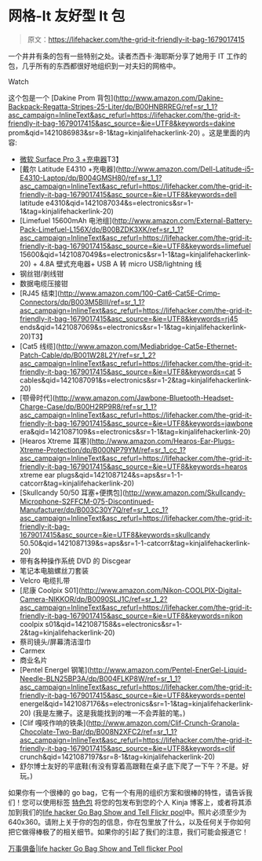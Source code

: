 # 网格-It 友好型 It 包

> 原文：<https://lifehacker.com/the-grid-it-friendly-it-bag-1679017415>

一个井井有条的包有一些特别之处。读者杰西卡·海耶斯分享了她用于 IT 工作的包，几乎所有的东西都很好地组织到一对夫妇的网格中。

Watch

这个包是一个 [Dakine Prom 背包](http://www.amazon.com/Dakine-Backpack-Regatta-Stripes-25-Liter/dp/B00HNBRREG/ref=sr_1_1?asc_campaign=InlineText&asc_refurl=https://lifehacker.com/the-grid-it-friendly-it-bag-1679017415&asc_source=&ie=UTF8&keywords=dakine prom&qid=1421086983&sr=8-1&tag=kinjalifehackerlink-20) 。这是里面的内容:

*   [微软 Surface Pro 3 +充电器](https://www.amazon.com/dp/B00KHR4T8U?asc_campaign=InlineText&asc_refurl=https://lifehacker.com/the-grid-it-friendly-it-bag-1679017415&asc_source=&linkCode=ogi&psc=1&smid=A1L5A98SV4AB0F&tag=kinjalifehackerlink-20&th=1)T3】
*   [戴尔 Latitude E4310 +充电器](http://www.amazon.com/Dell-Latitude-i5-E4310-Laptop/dp/B004GMSH80/ref=sr_1_1?asc_campaign=InlineText&asc_refurl=https://lifehacker.com/the-grid-it-friendly-it-bag-1679017415&asc_source=&ie=UTF8&keywords=dell latitude e4310&qid=1421087034&s=electronics&sr=1-1&tag=kinjalifehackerlink-20)
*   [Limefuel 15600mAh 电池组](http://www.amazon.com/External-Battery-Pack-Limefuel-L156X/dp/B00BZDK3XK/ref=sr_1_1?asc_campaign=InlineText&asc_refurl=https://lifehacker.com/the-grid-it-friendly-it-bag-1679017415&asc_source=&ie=UTF8&keywords=limefuel 15600&qid=1421087049&s=electronics&sr=1-1&tag=kinjalifehackerlink-20) + 4.8A 壁式充电器+ USB A 转 micro USB/lightning 线
*   钢丝钳/剥线钳
*   数据电缆压接钳
*   [RJ45 结束](http://www.amazon.com/100-Cat6-Cat5E-Crimp-Connectors/dp/B003M5BIII/ref=sr_1_1?asc_campaign=InlineText&asc_refurl=https://lifehacker.com/the-grid-it-friendly-it-bag-1679017415&asc_source=&ie=UTF8&keywords=rj45 ends&qid=1421087069&s=electronics&sr=1-1&tag=kinjalifehackerlink-20)T3】
*   [Cat5 线缆](http://www.amazon.com/Mediabridge-Cat5e-Ethernet-Patch-Cable/dp/B001W28L2Y/ref=sr_1_2?asc_campaign=InlineText&asc_refurl=https://lifehacker.com/the-grid-it-friendly-it-bag-1679017415&asc_source=&ie=UTF8&keywords=cat 5 cables&qid=1421087091&s=electronics&sr=1-2&tag=kinjalifehackerlink-20)
*   [颚骨时代](http://www.amazon.com/Jawbone-Bluetooth-Headset-Charge-Case/dp/B00H2RP9R8/ref=sr_1_1?asc_campaign=InlineText&asc_refurl=https://lifehacker.com/the-grid-it-friendly-it-bag-1679017415&asc_source=&ie=UTF8&keywords=jawbone era&qid=1421087109&s=electronics&sr=1-1&tag=kinjalifehackerlink-20)
*   [Hearos Xtreme 耳塞](http://www.amazon.com/Hearos-Ear-Plugs-Xtreme-Protection/dp/B000NP79YM/ref=sr_1_cc_1?asc_campaign=InlineText&asc_refurl=https://lifehacker.com/the-grid-it-friendly-it-bag-1679017415&asc_source=&ie=UTF8&keywords=hearos xtreme ear plugs&qid=1421087124&s=aps&sr=1-1-catcorr&tag=kinjalifehackerlink-20)
*   [Skullcandy 50/50 耳塞+便携包](http://www.amazon.com/Skullcandy-Microphone-S2FFCM-075-Discontinued-Manufacturer/dp/B003C30Y7Q/ref=sr_1_cc_1?asc_campaign=InlineText&asc_refurl=https://lifehacker.com/the-grid-it-friendly-it-bag-1679017415&asc_source=&ie=UTF8&keywords=skullcandy 50.50&qid=1421087139&s=aps&sr=1-1-catcorr&tag=kinjalifehackerlink-20)
*   带有各种操作系统 DVD 的 Discgear
*   笔记本电脑螺丝刀套装
*   Velcro 电缆扎带
*   [尼康 Coolpix S01](http://www.amazon.com/Nikon-COOLPIX-Digital-Camera-NIKKOR/dp/B0090SLJ1C/ref=sr_1_2?asc_campaign=InlineText&asc_refurl=https://lifehacker.com/the-grid-it-friendly-it-bag-1679017415&asc_source=&ie=UTF8&keywords=nikon coolpix s01&qid=1421087158&s=electronics&sr=1-2&tag=kinjalifehackerlink-20)
*   蔡司镜头/屏幕清洁湿巾
*   Carmex
*   商业名片
*   [Pentel Energel 钢笔](http://www.amazon.com/Pentel-EnerGel-Liquid-Needle-BLN25BP3A/dp/B004FLKP8W/ref=sr_1_1?asc_campaign=InlineText&asc_refurl=https://lifehacker.com/the-grid-it-friendly-it-bag-1679017415&asc_source=&ie=UTF8&keywords=pentel energel&qid=1421087176&s=electronics&sr=1-1&tag=kinjalifehackerlink-20) (我是左撇子。这是我能找到的唯一不会弄脏的笔。)
*   [Clif 嘎吱作响的铁条](http://www.amazon.com/Clif-Crunch-Granola-Chocolate-Two-Bar/dp/B008N2XFC2/ref=sr_1_1?asc_campaign=InlineText&asc_refurl=https://lifehacker.com/the-grid-it-friendly-it-bag-1679017415&asc_source=&ie=UTF8&keywords=clif crunch&qid=1421087197&sr=8-1&tag=kinjalifehackerlink-20)
*   舒尔博士友好的平底鞋(有没有穿着高跟鞋在桌子底下爬了一下午？不是。好玩。)

如果你有一个很棒的 go bag，它有一个有用的组织方案和很棒的特性，请告诉我们！您可以使用标签 [特色包](http://kinja.com/tag/featured-bag) 将您的包发布到您的个人 Kinja 博客上，或者将其添加到我们的[life hacker Go Bag Show and Tell Flickr pool](http://www.flickr.com/groups/2301352@N21)中。照片必须至少为 640x360。请附上关于你的包的信息，你在包里放了什么，以及任何关于你如何把它做得棒极了的相关细节。如果你的引起了我们的注意，我们可能会报道它！

[万事俱备](https://www.flickr.com/photos/100342315@N06/15942819325/in/pool-2301352@N21)|[life hacker Go Bag Show and Tell flicker Pool](http://www.flickr.com/groups/2301352@N21)
